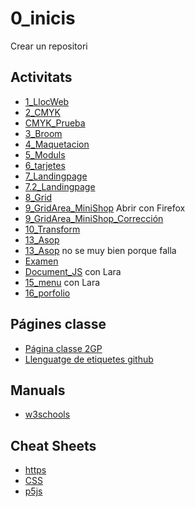 # 0_inicis
Crear un repositori

## Activitats
* [1_LlocWeb](https://marina-uribe.github.io/1llocweb/)
* [2_CMYK](https://marina-uribe.github.io/2_CMYK/.)
* [CMYK_Prueba](https://marina-uribe.github.io/2CMYK/.)
* [3_Broom](https://marina-uribe.github.io/3_Broom/.)
* [4_Maquetacion](https://marina-uribe.github.io/04_Maquetacion/.)
* [5_Moduls](https://marina-uribe.github.io/5_Moduls/.)
* [6_tarjetes](https://marina-uribe.github.io/6_Tarjetes/)
* [7_Landingpage](https://marina-uribe.github.io/7_landingpage/.)
* [7.2_Landingpage](https://marina-uribe.github.io/7.2_landigpage/.)
* [8_Grid](https://marina-uribe.github.io/8_grid/.)
* [9_GridArea_MiniShop](https://marina-uribe.github.io/9_GridArea_MiniShop/.) Abrir con Firefox
* [9_GridArea_MiniShop_Corrección](https://marina-uribe.github.io/minimalisimo/)
* [10_Transform](https://marina-uribe.github.io/Transform/)
* [13_Asop](https://marina-uribe.github.io/13_Asop/.)
* [13_Asop](https://marina-uribe.github.io/13_Asop.2/.) no se muy bien porque falla
* [Examen](https://marina-uribe.github.io/11_examen/)
* [Document_JS](https://marina-uribe.github.io/14_Document_JS/) con Lara
* [15_menu](https://marina-uribe.github.io/15.menu/) con Lara 
* [16_porfolio](https://marina-uribe.github.io/17_Porfolio/.)
##  Págines classe
* [Página classe 2GP](https://arquesm.github.io/2GP/)
* [Llenguatge de etiquetes github](https://github.com/adam-p/markdown-here)

## Manuals
* [w3schools](https://www.w3schools.com/)

## Cheat Sheets
* [https](https://websitesetup.org/html5-cheat-sheet/)
* [CSS](https://websitesetup.org/css3-cheat-sheet/)
* [p5js](https://github.com/bmoren/p5js-cheat-sheet)
